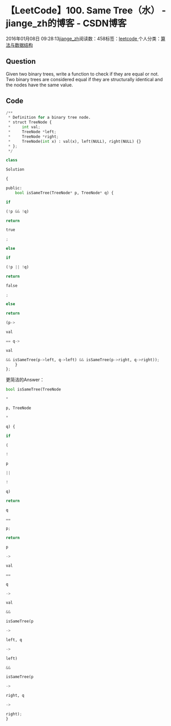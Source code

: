 
# 【LeetCode】100. Same Tree（水） - jiange_zh的博客 - CSDN博客


2016年01月08日 09:28:13[jiange_zh](https://me.csdn.net/jiange_zh)阅读数：458标签：[leetcode																](https://so.csdn.net/so/search/s.do?q=leetcode&t=blog)个人分类：[算法与数据结构																](https://blog.csdn.net/jiange_zh/article/category/5787591)



## Question
Given two binary trees, write a function to check if they are equal or not.
Two binary trees are considered equal if they are structurally identical and the nodes have the same value.
## Code
```python
/**
 * Definition for a binary tree node.
 * struct TreeNode {
 *     int val;
 *     TreeNode *left;
 *     TreeNode *right;
 *     TreeNode(int x) : val(x), left(NULL), right(NULL) {}
 * };
 */
```
```python
class
```
```python
Solution
```
```python
{
```
```python
public:
    bool isSameTree(TreeNode* p, TreeNode* q) {
```
```python
if
```
```python
(!p && !q)
```
```python
return
```
```python
true
```
```python
;
```
```python
else
```
```python
if
```
```python
(!p || !q)
```
```python
return
```
```python
false
```
```python
;
```
```python
else
```
```python
return
```
```python
(p->
```
```python
val
```
```python
== q->
```
```python
val
```
```python
&& isSameTree(p->left, q->left) && isSameTree(p->right, q->right));
    }
};
```
更简洁的Answer：
```python
bool isSameTree(TreeNode
```
```python
*
```
```python
p, TreeNode
```
```python
*
```
```python
q) {
```
```python
if
```
```python
(
```
```python
!
```
```python
p
```
```python
||
```
```python
!
```
```python
q)
```
```python
return
```
```python
q
```
```python
==
```
```python
p;
```
```python
return
```
```python
p
```
```python
->
```
```python
val
```
```python
==
```
```python
q
```
```python
->
```
```python
val
```
```python
&&
```
```python
isSameTree(p
```
```python
->
```
```python
left, q
```
```python
->
```
```python
left)
```
```python
&&
```
```python
isSameTree(p
```
```python
->
```
```python
right, q
```
```python
->
```
```python
right);
}
```

